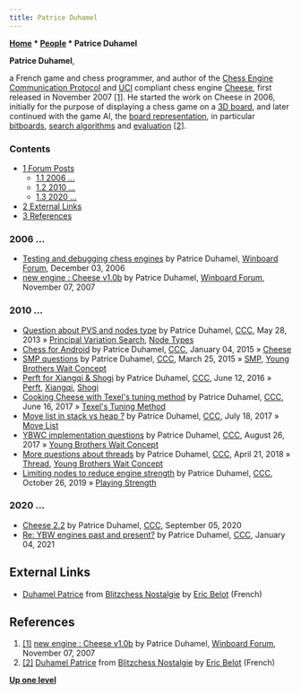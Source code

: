 ```yaml
---
title: Patrice Duhamel
---
```

**[Home](Home "Home") \* [People](People "People") \* Patrice Duhamel**


**Patrice Duhamel**,  

a French game and chess programmer, and author of the [Chess Engine Communication Protocol](Chess_Engine_Communication_Protocol "Chess Engine Communication Protocol") and [UCI](UCI "UCI") compliant chess engine [Cheese](Cheese "Cheese"), first released in November 2007 <a id="cite-note-1" href="#cite-ref-1">[1]</a>.
He started the work on Cheese in 2006, initially for the purpose of displaying a chess game on a [3D board](3D_Graphics_Board "3D Graphics Board"), and later continued with the game AI, 
the [board representation](Board_Representation "Board Representation"), in particular [bitboards](Bitboards "Bitboards"), [search algorithms](Search "Search") and [evaluation](Evaluation "Evaluation") <a id="cite-note-2" href="#cite-ref-2">[2]</a>.



### Contents


* [1 Forum Posts](#forum-posts)
	+ [1.1 2006 ...](#2006-...)
	+ [1.2 2010 ...](#2010-...)
	+ [1.3 2020 ...](#2020-...)
* [2 External Links](#external-links)
* [3 References](#references)






### 2006 ...


* [Testing and debugging chess engines](http://www.open-aurec.com/wbforum/viewtopic.php?f=4&t=5955) by Patrice Duhamel, [Winboard Forum](Computer_Chess_Forums "Computer Chess Forums"), December 03, 2006
* [new engine : Cheese v1.0b](http://www.open-aurec.com/wbforum/viewtopic.php?f=2&t=6925) by Patrice Duhamel, [Winboard Forum](Computer_Chess_Forums "Computer Chess Forums"), November 07, 2007


### 2010 ...


* [Question about PVS and nodes type](http://www.talkchess.com/forum3/viewtopic.php?f=7&t=48137) by Patrice Duhamel, [CCC](CCC "CCC"), May 28, 2013 » [Principal Variation Search](Principal_Variation_Search "Principal Variation Search"), [Node Types](Node_Types "Node Types")
* [Chess for Android](http://www.talkchess.com/forum/viewtopic.php?t=54856) by Patrice Duhamel, [CCC](CCC "CCC"), January 04, 2015 » [Cheese](Cheese "Cheese")
* [SMP questions](http://www.talkchess.com/forum3/viewtopic.php?f=7&t=55779) by Patrice Duhamel, [CCC](CCC "CCC"), March 25, 2015 » [SMP](SMP "SMP"), [Young Brothers Wait Concept](Young_Brothers_Wait_Concept "Young Brothers Wait Concept")
* [Perft for Xiangqi & Shogi](http://www.talkchess.com/forum/viewtopic.php?t=60445) by Patrice Duhamel, [CCC](CCC "CCC"), June 12, 2016 » [Perft](Perft "Perft"), [Xiangqi](Chinese_Chess "Chinese Chess"), [Shogi](Shogi "Shogi")
* [Cooking Cheese with Texel's tuning method](http://www.talkchess.com/forum/viewtopic.php?t=64313) by Patrice Duhamel, [CCC](CCC "CCC"), June 16, 2017 » [Texel's Tuning Method](Texel%27s_Tuning_Method "Texel's Tuning Method")
* [Move list in stack vs heap ?](http://www.talkchess.com/forum/viewtopic.php?t=64642) by Patrice Duhamel, [CCC](CCC "CCC"), July 18, 2017 » [Move List](Move_List "Move List")
* [YBWC implementation questions](http://www.talkchess.com/forum/viewtopic.php?t=64993) by Patrice Duhamel, [CCC](CCC "CCC"), August 26, 2017 » [Young Brothers Wait Concept](Young_Brothers_Wait_Concept "Young Brothers Wait Concept")
* [More questions about threads](http://www.talkchess.com/forum/viewtopic.php?t=67186) by Patrice Duhamel, [CCC](CCC "CCC"), April 21, 2018 » [Thread](Thread "Thread"), [Young Brothers Wait Concept](Young_Brothers_Wait_Concept "Young Brothers Wait Concept")
* [Limiting nodes to reduce engine strength](http://www.talkchess.com/forum3/viewtopic.php?f=7&t=72183) by Patrice Duhamel, [CCC](CCC "CCC"), October 26, 2019 » [Playing Strength](Playing_Strength "Playing Strength")


### 2020 ...


* [Cheese 2.2](http://www.talkchess.com/forum3/viewtopic.php?f=2&t=75007) by Patrice Duhamel, [CCC](CCC "CCC"), September 05, 2020
* [Re: YBW engines past and present?](http://www.talkchess.com/forum3/viewtopic.php?f=7&t=76184&start=14) by Patrice Duhamel, [CCC](CCC "CCC"), January 04, 2021


## External Links


* [Duhamel Patrice](http://www.blitzchess.fr/fr/common/info/les-programmeurs/duhamel-patrice.html) from [Blitzchess Nostalgie](http://www.blitzchess.fr/fr/) by [Eric Belot](index.php?title=Eric_Belot&action=edit&redlink=1 "Eric Belot (page does not exist)") (French)


## References


1. <a id="cite-ref-1" href="#cite-note-1">[1]</a> [new engine : Cheese v1.0b](http://www.open-aurec.com/wbforum/viewtopic.php?f=2&t=6925) by Patrice Duhamel, [Winboard Forum](Computer_Chess_Forums "Computer Chess Forums"), November 07, 2007
2. <a id="cite-ref-2" href="#cite-note-2">[2]</a> [Duhamel Patrice](http://www.blitzchess.fr/fr/common/info/les-programmeurs/duhamel-patrice.html) from [Blitzchess Nostalgie](http://www.blitzchess.fr/fr/) by [Eric Belot](index.php?title=Eric_Belot&action=edit&redlink=1 "Eric Belot (page does not exist)") (French)

**[Up one level](People "People")**







 
